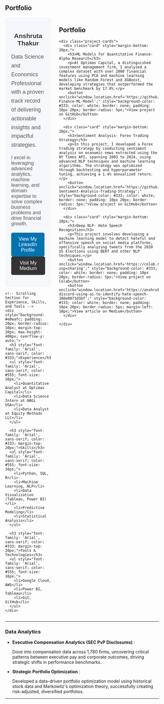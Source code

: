 ## Portfolio

<div style="display: flex; flex-direction: row; justify-content: space-between;">

  <!-- Left Side: Profile and Skills Section -->
  <div style="width: 30%; padding-right: 20px;">
    <div style="background: #f5f7fa; padding: 20px; border-radius: 10px;">
      <h2 style="font-family: 'Arial', sans-serif; color: #333; text-align: center;">Anshruta Thakur</h2>
      <p style="font-family: 'Arial', sans-serif; color: #555; font-size: 18px; line-height: 1.6;">
        Data Science and Economics Professional with a proven track record of delivering actionable insights and impactful strategies.
      </p>
      <p style="font-family: 'Arial', sans-serif; color: #555; font-size: 16px;">
        I excel in leveraging advanced analytics, machine learning, and domain expertise to solve complex business problems and drive financial growth.
      </p>
      <div style="text-align: center; margin: 20px 0;">
        <a href="https://www.linkedin.com/in/anshruta-thakur/" target="_blank" style="text-decoration: none;">
          <button style="background-color: #0073b1; color: white; border: none; padding: 12px 24px; border-radius: 5px; font-size: 16px; margin-right: 10px;">View My LinkedIn Profile</button>
        </a>
        <a href="https://anshrutathakur13.medium.com/" target="_blank" style="text-decoration: none;">
          <button style="background-color: #333; color: white; border: none; padding: 12px 24px; border-radius: 5px; font-size: 16px;">Visit My Medium</button>
        </a>
      </div>
    </div>

    <!-- Scrolling Section for Experience, Skills, and Tools -->
    <div style="background: #e0eafc; padding: 20px; border-radius: 10px; margin-top: 20px; max-height: 400px; overflow-y: auto;">
      <h3 style="font-family: 'Arial', sans-serif; color: #333;">Experience</h3>
      <ul style="font-family: 'Arial', sans-serif; color: #555; font-size: 16px;">
        <li>Quantitative Analyst at Optimas Capital</li>
        <li>Data Science Intern at ABGi USA</li>
        <li>Data Analyst at Equity Methods LLC</li>
      </ul>

      <h3 style="font-family: 'Arial', sans-serif; color: #333; margin-top: 20px;">Skills</h3>
      <ul style="font-family: 'Arial', sans-serif; color: #555; font-size: 16px;">
        <li>Python, SQL, R</li>
        <li>Machine Learning, NLP</li>
        <li>Data Visualization (Tableau, Power BI)</li>
        <li>Predictive Modeling</li>
        <li>Statistical Analysis</li>
      </ul>

      <h3 style="font-family: 'Arial', sans-serif; color: #333; margin-top: 20px;">Tools & Technologies</h3>
      <ul style="font-family: 'Arial', sans-serif; color: #555; font-size: 16px;">
        <li>Google Cloud, AWS</li>
        <li>Power BI, Tableau</li>
        <li>Git, GitHub</li>
      </ul>
    </div>
  </div>

  <!-- Right Side: Portfolio Projects -->
  <div style="width: 65%;">
    <h2>Portfolio</h2>

    <div class="project-cards">
      <div class="card" style="margin-bottom: 20px;">
        <h3>ML Models for Quantitative Finance- Alpha Research</h3>
        <p>At Optimas Capital, a distinguished investment management firm, I analyzed a complex dataset with over 2000 financial features using PCA and machine learning models like Random Forest and XGBoost, developing strategies that outperformed the market benchmark by 17.8%.</p>
        <button onclick="window.location.href='https://github.com/athk13/Quantitative-Finance-ML-Model';" style="background-color: #333; color: white; border: none; padding: 10px 20px; border-radius: 5px;">View project on GitHub</button>
      </div>
      
      <div class="card" style="margin-bottom: 20px;">
        <h3>Sentiment Analysis- Forex Trading Strategy</h3>
        <p>In this project, I developed a Forex trading strategy by conducting sentiment analysis on economic news extracted using the NY Times API, spanning 2003 to 2024, using advanced NLP techniques and machine learning algorithms. The strategy was optimized through backtesting and hyperparameter tuning, achieving a 1.4% annualized return.</p>
        <button onclick="window.location.href='https://github.com/athk13/FX-Sentiment-Analysis-Trading-Strategy';" style="background-color: #333; color: white; border: none; padding: 10px 20px; border-radius: 5px;">View project on GitHub</button>
      </div>

      <div class="card" style="margin-bottom: 20px;">
        <h3>Deep NLP- Hate Speech Recognition</h3>
        <p>This project involves developing a machine learning model to detect hateful and offensive speech on social media platforms, specifically analyzing tweets from the 2020 US Elections using BERT and other NLP techniques.</p>
        <button onclick="window.location.href='https://colab.research.google.com/drive/1rRiavPZYeSQPbQE0IoRFXuawqtjPFXta?usp=sharing';" style="background-color: #333; color: white; border: none; padding: 10px 20px; border-radius: 5px;">View project on Colab</button>
        <button onclick="window.location.href='https://anshrutathakur13.medium.com/decoding-discord-using-ai-to-identify-hate-speech-100e8073d3bf';" style="background-color: #333; color: white; border: none; padding: 10px 20px; border-radius: 5px; margin-left: 10px;">View article on Medium</button>
      </div>

    </div>
  </div>
</div>

---

### Data Analytics

- **Executive Compensation Analytics (SEC PvP Disclosures)** :
  
  Dove into compensation data across 1,780 firms, uncovering critical patterns between executive pay and corporate 
  outcomes, driving strategic shifts in performance benchmarks.
- **Strategic Portfolio Optimization** :
  
  Developed a data-driven portfolio optimization model using historical stock data and Markowitz's optimization theory, 
  successfully creating risk-adjusted, diversified portfolios.

---




